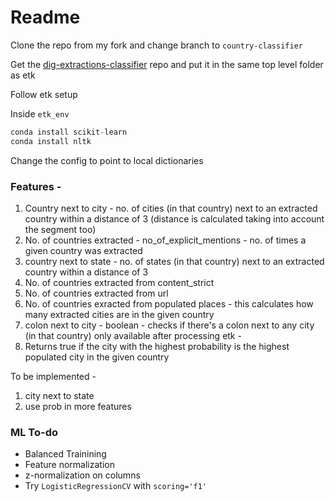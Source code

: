 # Readme

Clone the repo from my fork and change branch to `country-classifier`

Get the [dig-extractions-classifier](https://github.com/usc-isi-i2/dig-extractions-classifier) repo and put it in the same top level folder as etk

Follow etk setup

Inside `etk_env`


```python
conda install scikit-learn
conda install nltk
```

Change the config to point to local dictionaries




### Features - 

1. Country next to city - no. of cities (in that country) next to an extracted country within a distance of 3 (distance is calculated taking into account the segment too)
2. No. of countries extracted - no_of_explicit_mentions - no. of times a given country was extracted 
3. country next to state - no. of states (in that country) next to an extracted country within a distance of 3
4. No. of countries extracted from content_strict 
5. No. of countries extracted from url
6. No. of countries exracted from populated places - this calculates how many extracted cities are in the given country
7. colon next to city - boolean - checks if there's a colon next to any city (in that country)
only available after processing etk - 
8. Returns true if the city with the highest probability is the highest populated city in the given country

To be implemented - 
1. city next to state
2. use prob in more features


### ML To-do

* Balanced Trainining
* Feature normalization
* z-normalization on columns
* Try `LogisticRegressionCV` with `scoring='f1'`
